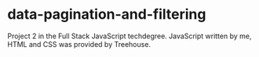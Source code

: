 # data-pagination-and-filtering
Project 2 in the Full Stack JavaScript techdegree. JavaScript written by me, HTML and CSS was provided by Treehouse.
